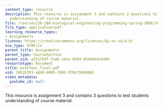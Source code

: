 ```yaml
---
content_type: resource
description: This resource is assignment 3 and contains 3 questions to test students
  understanding of course material.
file: /courses/20-180-biological-engineering-programming-spring-2006/3932b703a8d890957903970cf54b9063_psetfour_final.pdf
file_type: application/pdf
learning_resource_types:
- Assignments
license: https://creativecommons.org/licenses/by-nc-sa/4.0/
ocw_type: OCWFile
parent_title: Assignments
parent_type: CourseSection
parent_uid: a2517b9f-faab-1dce-9594-95a646dc6d4d
resourcetype: Document
title: psetfour_final.pdf
uid: 3932b703-a8d8-9095-7903-970cf54b9063
video_metadata:
  youtube_id: null
---
```

This resource is assignment 3 and contains 3 questions to test students understanding of course material.